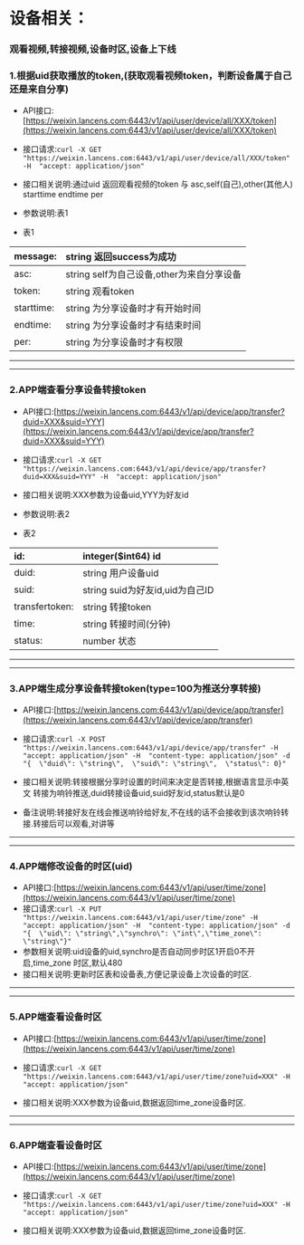 # 设备相关：

### 观看视频,转接视频,设备时区,设备上下线

### 1.根据uid获取播放的token,\(获取观看视频token，判断设备属于自己还是来自分享\)

* API接口:[https://weixin.lancens.com:6443/v1/api/user/device/all/XXX/token](https://weixin.lancens.com:6443/v1/api/user/device/all/XXX/token)

* 接口请求:`curl -X GET "https://weixin.lancens.com:6443/v1/api/user/device/all/XXX/token" -H  "accept: application/json"`

* 接口相关说明:通过uid 返回观看视频的token 与 asc,self\(自己\),other\(其他人\) starttime endtime per

* 参数说明:表1

* 表1

| message: | string 返回success为成功 |
| :--- | :--- |
| asc: | string self为自己设备,other为来自分享设备 |
| token: | string 观看token |
| starttime: | string 为分享设备时才有开始时间 |
| endtime: | string 为分享设备时才有结束时间 |
| per: | string 为分享设备时才有权限 |

---

---

### 2.APP端查看分享设备转接token

* API接口:[https://weixin.lancens.com:6443/v1/api/device/app/transfer?duid=XXX&suid=YYY](https://weixin.lancens.com:6443/v1/api/device/app/transfer?duid=XXX&suid=YYY)

* 接口请求:`curl -X GET "https://weixin.lancens.com:6443/v1/api/device/app/transfer?duid=XXX&suid=YYY" -H  "accept: application/json"`

* 接口相关说明:XXX参数为设备uid,YYY为好友id

* 参数说明:表2

* 表2

| id: | integer\($int64\) id |
| :--- | :--- |
| duid: | string 用户设备uid |
| suid: | string suid为好友id,uid为自己ID |
| transfertoken: | string 转接token |
| time: | string 转接时间\(分钟\) |
| status: | number 状态 |

---

---

### 3.APP端生成分享设备转接token\(type=100为推送分享转接\)

* API接口:[https://weixin.lancens.com:6443/v1/api/device/app/transfer](https://weixin.lancens.com:6443/v1/api/device/app/transfer)

* 接口请求:`curl -X POST "https://weixin.lancens.com:6443/v1/api/device/app/transfer" -H  "accept: application/json" -H  "content-type: application/json" -d "{  \"duid\": \"string\",  \"suid\": \"string\",  \"status\": 0}"`

* 接口相关说明:转接根据分享时设置的时间来决定是否转接,根据语言显示中英文 转接为响铃推送,duid转接设备uid,suid好友id,status默认是0

* 备注说明:转接好友在线会推送响铃给好友,不在线的话不会接收到该次响铃转接.转接后可以观看,对讲等

---

---

### 4.APP端修改设备的时区\(uid\)

* API接口:[https://weixin.lancens.com:6443/v1/api/user/time/zone](https://weixin.lancens.com:6443/v1/api/user/time/zone)
* 接口请求:`curl -X PUT "https://weixin.lancens.com:6443/v1/api/user/time/zone" -H  "accept: application/json" -H  "content-type: application/json" -d "{  \"uid\": \"string\",\"synchro\": \"int\",\"time_zone\": \"string\"}"`
* 参数相关说明:uid设备的uid,synchro是否自动同步时区1开启0不开启,time\_zone 时区,默认480
* 接口相关说明:更新时区表和设备表,方便记录设备上次设备的时区.

---

---

### 5.APP端查看设备时区

* API接口:[https://weixin.lancens.com:6443/v1/api/user/time/zone](https://weixin.lancens.com:6443/v1/api/user/time/zone)

* 接口请求:`curl -X GET "https://weixin.lancens.com:6443/v1/api/user/time/zone?uid=XXX" -H  "accept: application/json"`

* 接口相关说明:XXX参数为设备uid,数据返回time\_zone设备时区.

---

---

### 6.APP端查看设备时区

* API接口:[https://weixin.lancens.com:6443/v1/api/user/time/zone](https://weixin.lancens.com:6443/v1/api/user/time/zone)

* 接口请求:`curl -X GET "https://weixin.lancens.com:6443/v1/api/user/time/zone?uid=XXX" -H  "accept: application/json"`

* 接口相关说明:XXX参数为设备uid,数据返回time\_zone设备时区.



